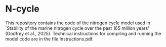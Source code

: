 # N-cycle
This repository contains the code of the nitrogen cycle model used in `Stability of the marine nitrogen cycle over the past 165 million years' (Godfrey et al., 2025). Technical instructions for compiling and running the model code are in the file Instructions.pdf.
